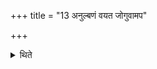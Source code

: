 +++
title = "13 अनुल्बणं वयत जोगुवामप"

+++

<details><summary>थिते</summary>

अनुल्बणं वयत जोगुवामप इति हविः १३
</details>
